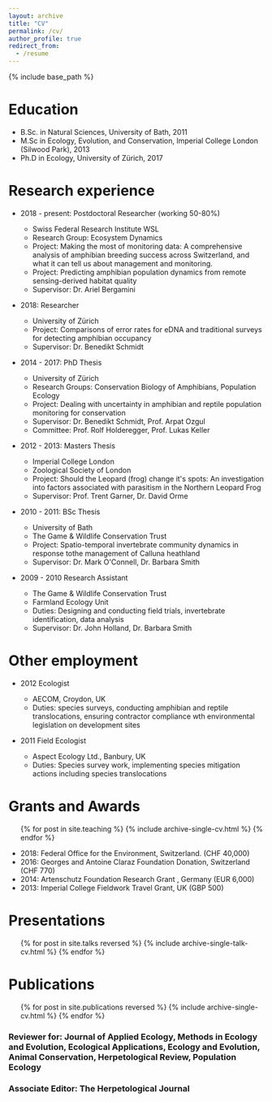 ```yaml
---
layout: archive
title: "CV"
permalink: /cv/
author_profile: true
redirect_from:
  - /resume
---
```


{% include base_path %}

Education
======
* B.Sc. in Natural Sciences, University of Bath, 2011
* M.Sc in Ecology, Evolution, and Conservation, Imperial College London (Silwood Park), 2013
* Ph.D in Ecology, University of Zürich, 2017

Research experience
======
* 2018 - present: Postdoctoral Researcher (working 50-80%)
  * Swiss Federal Research Institute WSL
  * Research Group: Ecosystem Dynamics
  * Project: Making the most of monitoring data: A comprehensive analysis of amphibian breeding success across Switzerland, and what it can tell us about management and monitoring. 
  * Project: Predicting amphibian population dynamics from remote sensing-derived habitat quality
  * Supervisor: Dr. Ariel Bergamini


* 2018: Researcher
  * University of Zürich
  * Project: Comparisons of error rates for eDNA and traditional surveys for detecting amphibian occupancy
  * Supervisor: Dr. Benedikt Schmidt


* 2014 - 2017: PhD Thesis
  * University of Zürich
  * Research Groups: Conservation Biology of Amphibians, Population Ecology 
  * Project: Dealing with uncertainty in amphibian and reptile population monitoring for conservation
  * Supervisor: Dr. Benedikt Schmidt, Prof. Arpat Ozgul
  * Committee: Prof. Rolf Holderegger, Prof. Lukas Keller
  
  
 * 2012 - 2013: Masters Thesis
   * Imperial College London
   * Zoological Society of London
   * Project: Should the Leopard (frog) change it's spots: An investigation into factors associated with parasitism in the Northern Leopard Frog
   * Supervisor: Prof. Trent Garner, Dr. David Orme


 * 2010 - 2011: BSc Thesis
   * University of Bath
   * The Game & Wildlife Conservation Trust
   * Project: Spatio-temporal invertebrate community dynamics in response tothe management of Calluna heathland
   * Supervisor: Dr. Mark O'Connell, Dr. Barbara Smith


 * 2009 - 2010 Research Assistant
   * The Game & Wildlife Conservation Trust
   * Farmland Ecology Unit
   * Duties: Designing and conducting field trials, invertebrate identification, data analysis
   * Supervisor: Dr. John Holland, Dr. Barbara Smith
   
Other employment
======
 * 2012 Ecologist
   * AECOM, Croydon, UK
   * Duties: species surveys, conducting amphibian and reptile translocations, ensuring contractor compliance wth environmental legislation on development sites
   
 * 2011 Field Ecologist
   * Aspect Ecology Ltd., Banbury, UK
   * Duties: Species survey work, implementing species mitigation actions including species translocations

 
Grants and Awards
======
  <ul>{% for post in site.teaching %}
    {% include archive-single-cv.html %}
  {% endfor %}</ul>
  
* 2018: Federal Office for the Environment, Switzerland. (CHF 40,000) 
* 2016: Georges and Antoine Claraz Foundation Donation, Switzerland (CHF 770)
* 2014: Artenschutz Foundation Research Grant , Germany (EUR 6,000)
* 2013: Imperial College Fieldwork Travel Grant, UK (GBP 500)


Presentations
======
  <ul>{% for post in site.talks reversed %}
    {% include archive-single-talk-cv.html %}
  {% endfor %}</ul>
  
Publications
======
  <ul>{% for post in site.publications reversed %}
    {% include archive-single-cv.html %}
  {% endfor %}</ul>
 
### Reviewer for: Journal of Applied Ecology, Methods in Ecology and Evolution, Ecological Applications, Ecology and Evolution, Animal Conservation, Herpetological Review, Population Ecology
 
###  Associate Editor: The Herpetological Journal

